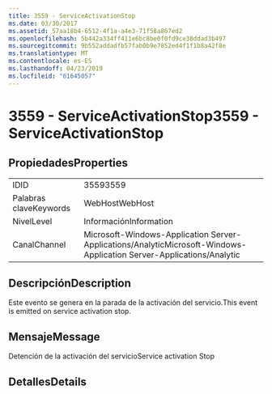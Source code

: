 ```yaml
---
title: 3559 - ServiceActivationStop
ms.date: 03/30/2017
ms.assetid: 57aa18b4-6512-4f1a-a4e3-71f58a867ed2
ms.openlocfilehash: 5b442a334ff411e6bc8be0f0fd9ce38ddad3b497
ms.sourcegitcommit: 9b552addadfb57fab0b9e7852ed4f1f1b8a42f8e
ms.translationtype: MT
ms.contentlocale: es-ES
ms.lasthandoff: 04/23/2019
ms.locfileid: "61645057"
---
```

# <a name="3559---serviceactivationstop"></a><span data-ttu-id="62042-102">3559 - ServiceActivationStop</span><span class="sxs-lookup"><span data-stu-id="62042-102">3559 - ServiceActivationStop</span></span>
## <a name="properties"></a><span data-ttu-id="62042-103">Propiedades</span><span class="sxs-lookup"><span data-stu-id="62042-103">Properties</span></span>  
  
|||  
|-|-|  
|<span data-ttu-id="62042-104">ID</span><span class="sxs-lookup"><span data-stu-id="62042-104">ID</span></span>|<span data-ttu-id="62042-105">3559</span><span class="sxs-lookup"><span data-stu-id="62042-105">3559</span></span>|  
|<span data-ttu-id="62042-106">Palabras clave</span><span class="sxs-lookup"><span data-stu-id="62042-106">Keywords</span></span>|<span data-ttu-id="62042-107">WebHost</span><span class="sxs-lookup"><span data-stu-id="62042-107">WebHost</span></span>|  
|<span data-ttu-id="62042-108">Nivel</span><span class="sxs-lookup"><span data-stu-id="62042-108">Level</span></span>|<span data-ttu-id="62042-109">Información</span><span class="sxs-lookup"><span data-stu-id="62042-109">Information</span></span>|  
|<span data-ttu-id="62042-110">Canal</span><span class="sxs-lookup"><span data-stu-id="62042-110">Channel</span></span>|<span data-ttu-id="62042-111">Microsoft-Windows-Application Server-Applications/Analytic</span><span class="sxs-lookup"><span data-stu-id="62042-111">Microsoft-Windows-Application Server-Applications/Analytic</span></span>|  
  
## <a name="description"></a><span data-ttu-id="62042-112">Descripción</span><span class="sxs-lookup"><span data-stu-id="62042-112">Description</span></span>  
 <span data-ttu-id="62042-113">Este evento se genera en la parada de la activación del servicio.</span><span class="sxs-lookup"><span data-stu-id="62042-113">This event is emitted on service activation stop.</span></span>  
  
## <a name="message"></a><span data-ttu-id="62042-114">Mensaje</span><span class="sxs-lookup"><span data-stu-id="62042-114">Message</span></span>  
 <span data-ttu-id="62042-115">Detención de la activación del servicio</span><span class="sxs-lookup"><span data-stu-id="62042-115">Service activation Stop</span></span>  
  
## <a name="details"></a><span data-ttu-id="62042-116">Detalles</span><span class="sxs-lookup"><span data-stu-id="62042-116">Details</span></span>
